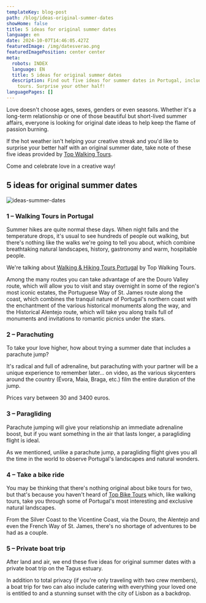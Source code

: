 ```yaml
---
templateKey: blog-post
path: /blog/ideas-original-summer-dates
showHome: false
title: 5 ideas for original summer dates
language: en
date: 2024-10-07T14:46:05.427Z
featuredImage: /img/datesverao.png
featuredImagePosition: center center
meta:
  robots: INDEX
  language: EN
  title: 5 ideas for original summer dates
  description: Find out five ideas for summer dates in Portugal, including walking
    tours. Surprise your other half!
languagePages: []
---
```

Love doesn't choose ages, sexes, genders or even seasons. Whether it's a long-term relationship or one of those beautiful but short-lived summer affairs, everyone is looking for original date ideas to help keep the flame of passion burning.

If the hot weather isn't helping your creative streak and you'd like to surprise your better half with an original summer date, take note of these five ideas provided by [Top Walking Tours](https://topwalkingtoursportugal.com/).

Come and celebrate love in a creative way!

## 5 ideas for original summer dates

![ideas-summer-dates](/img/datesverao.png "5 ideas for original summer dates")



### 1 – Walking Tours in Portugal

Summer hikes are quite normal these days. When night falls and the temperature drops, it's usual to see hundreds of people out walking, but there's nothing like the walks we're going to tell you about, which combine breathtaking natural landscapes, history, gastronomy and warm, hospitable people.

We're talking about [Walking & Hiking Tours Portugal](https://topwalkingtoursportugal.com/) by Top Walking Tours.

Among the many routes you can take advantage of are the Douro Valley route, which will allow you to visit and stay overnight in some of the region's most iconic estates, the Portuguese Way of St. James route along the coast, which combines the tranquil nature of Portugal's northern coast with the enchantment of the various historical monuments along the way, and the Historical Alentejo route, which will take you along trails full of monuments and invitations to romantic picnics under the stars.



### 2 – Parachuting

To take your love higher, how about trying a summer date that includes a parachute jump?

It's radical and full of adrenaline, but parachuting with your partner will be a unique experience to remember later... on video, as the various skycenters around the country (Évora, Maia, Braga, etc.) film the entire duration of the jump.

Prices vary between 30 and 3400 euros.

### 3 – Paragliding

Parachute jumping will give your relationship an immediate adrenaline boost, but if you want something in the air that lasts longer, a paragliding flight is ideal.

As we mentioned, unlike a parachute jump, a paragliding flight gives you all the time in the world to observe Portugal's landscapes and natural wonders.

### 4 – Take a bike ride

You may be thinking that there's nothing original about bike tours for two, but that's because you haven't heard of [Top Bike Tours](https://topbiketoursportugal.com/) which, like walking tours, take you through some of Portugal's most interesting and exclusive natural landscapes.

From the Silver Coast to the Vicentine Coast, via the Douro, the Alentejo and even the French Way of St. James, there's no shortage of adventures to be had as a couple.

### 5 – Private boat trip

After land and air, we end these five ideas for original summer dates with a private boat trip on the Tagus estuary.

In addition to total privacy (if you're only traveling with two crew members), a boat trip for two can also include catering with everything your loved one is entitled to and a stunning sunset with the city of Lisbon as a backdrop.